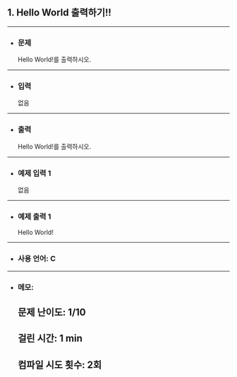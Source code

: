 ## 1. Hello World 출력하기!!

---

- ### 문제

  Hello World!를 출력하시오.
---


- ### 입력

  없음

---

- ### 출력

  Hello World!를 출력하시오.

---
 
- ### 예제 입력 1 

  없음

---

- ### 예제 출력 1 

  Hello World!

---

- ### 사용 언어: C

---

- ### 메모:

  ## 문제 난이도: 1/10
  ## 걸린 시간: 1 min
  ## 컴파일 시도 횟수: 2회
